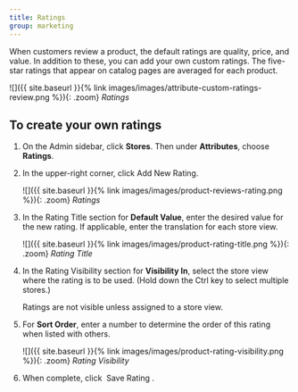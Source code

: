 ```yaml
---
title: Ratings
group: marketing
---
```


When customers review a product, the default ratings are quality, price, and value. In addition to these, you can add your own custom ratings. The five-star ratings that appear on catalog pages are averaged for each product.

![]({{ site.baseurl }}{% link images/images/attribute-custom-ratings-review.png %}){: .zoom}
_Ratings_

## To create your own ratings

1. On the Admin sidebar, click **Stores**. Then under **Attributes**, choose **Ratings**.

1. In the upper-right corner, click <span class="btn">Add New Rating</span>.

    ![]({{ site.baseurl }}{% link images/images/product-reviews-rating.png %}){: .zoom}
    _Ratings_

1. In the Rating Title section for **Default Value**, enter the desired value for the new rating. If applicable, enter the translation for each store view.

    ![]({{ site.baseurl }}{% link images/images/product-rating-title.png %}){: .zoom}
    _Rating Title_

1. In the Rating Visibility section for **Visibility In**, select the store view where the rating is to be used. (Hold down the Ctrl key to select multiple stores.)

   Ratings are not visible unless assigned to a store view.

1. For **Sort Order**, enter a number to determine the order of this rating when listed with others.

    ![]({{ site.baseurl }}{% link images/images/product-rating-visibility.png %}){: .zoom}
    _Rating Visibility_

1. When complete, click <span class="btn"> Save Rating </span>.

